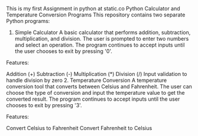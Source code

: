 This is my first Assignment in python at static.co 
Python Calculator and Temperature Conversion Programs
This repository contains two separate Python programs:

1. Simple Calculator
A basic calculator that performs addition, subtraction, multiplication, and division. The user is prompted to enter two numbers and select an operation. The program continues to accept inputs until the user chooses to exit by pressing '0'.

Features:

Addition (+)
Subtraction (-)
Multiplication (*)
Division (/)
Input validation to handle division by zero
2. Temperature Conversion
A temperature conversion tool that converts between Celsius and Fahrenheit. The user can choose the type of conversion and input the temperature value to get the converted result. The program continues to accept inputs until the user chooses to exit by pressing '3'.

Features:

Convert Celsius to Fahrenheit
Convert Fahrenheit to Celsius
